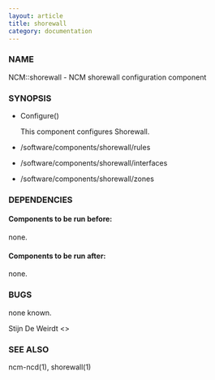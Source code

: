 ```yaml
---
layout: article
title: shorewall
category: documentation
---
```

### NAME

NCM::shorewall - NCM shorewall configuration component

### SYNOPSIS

- Configure()

    This component configures Shorewall.

- /software/components/shorewall/rules
- /software/components/shorewall/interfaces
- /software/components/shorewall/zones

### DEPENDENCIES

#### Components to be run before:

none.

#### Components to be run after:

none.

### BUGS

none known.

Stijn De Weirdt <>

### SEE ALSO

ncm-ncd(1), shorewall(1)
